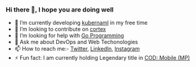 ### Hi there 👋, I hope you are doing well

- 🌱 I’m currently developing [kubernaml](https://github.com/MohanSai1997/kubernaml) in my free time
- 👯 I’m looking to contribute on [cortex](https://cortexmetrics.io/)
- 🤔 I’m looking for help with [Go Programming](https://golang.org/)
- 💬 Ask me about DevOps and Web Techonologies
- 📫 How to reach me:- [Twitter](https://twitter.com/MohanSaiTeki), [LinkedIn](https://www.linkedin.com/in/mohan-sai-teki/), [Instagram](https://www.instagram.com/mohansaiteki/?hl=en)
- ⚡ Fun fact: I am currently holding Legendary title in [COD: Mobile (MP)](https://www.callofduty.com/mobile)
